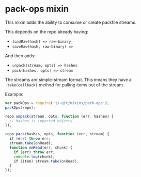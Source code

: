 # pack-ops mixin

This mixin adds the ability to consume or create packfile streams.

This depends on the repo already having:

 - `loadRaw(hash) => raw-binary`
 - `saveRaw(hash, raw-binary) =>`

And then adds:

 - `unpack(stream, opts) => hashes`
 - `pack(hashes, opts) => stream`

The streams are simple-stream format.  This means they have a `.take(callback)`
method for pulling items out of the stream.

Example:

```js
var packOps = require('js-git/mixins/pack-ops');
packOps(repo);

repo.unpack(stream, opts, function (err, hashes) {
  // hashes is imported objects
});

repo.pack(hashes, opts, function (err, stream) {
  if (err) throw err;
  stream.take(onRead);
  function onRead(err, chunk) {
    if (err) throw err;
    console.log(chunk);
    if (item) stream.take(onRead);
  }
});
```
